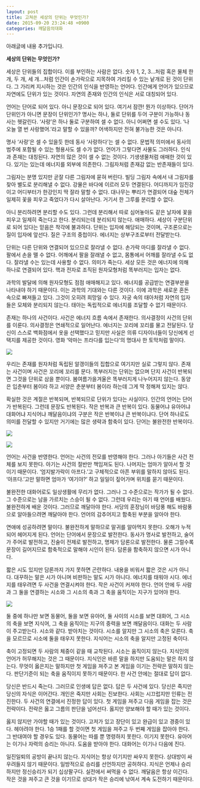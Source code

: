 ```yaml
---
layout: post
title: 고쳐쓴 세상의 단위는 무엇인가?
date: 2015-09-20 23:24:48 +0900
categories: 깨달음의대화
---
```

 아래글에 내용 추가입니다.

  


  


      
**세상의 단위는 무엇인가?**

  


세상은 단위들의 집합이다. 이를 부인하는 사람은 없다. 숫자 1, 2, 3...처럼 혹은 물체 한 개, 두 개, 세 개...처럼 인간이 손가락으로 지목하여 가리킬 수 있는 낱개로 된 것이 단위다. 그 가리켜 지시하는 것은 인간의 인식을 반영하는 언어다. 인간에게 언어가 있으므로 자연에도 단위가 있는 것이다. 자연의 존재와 인간의 인식은 서로 대칭되어 있다. 

  


언어는 단어로 되어 있다. 아니 문장으로 되어 있다. 여기서 잠깐! 뭔가 이상하다. 단어가 단위인가 아니면 문장이 단위인가? 명사는 하나, 둘로 단위를 두어 구분이 가능하나 동사는 헷갈린다. ‘사랑’은 하나 둘로 구분하여 셀 수 없다. 아니 어쩌면 셀 수도 있다. ‘나 오늘 열 번 사랑했어.’라고 말할 수 있을까? 어색하지만 전혀 불가능한 것은 아니다. 

  


명사 ‘사랑’은 셀 수 있을듯 한데 동사 ‘사랑하다’는 셀 수 없다. 문법적 의미에서 동사의 범주에 포함될 수 있는 형용사도 셀 수가 없다. 언어가 그렇다면 사물도 그러하다. 인식과 존재는 대칭된다. 자연의 많은 것이 셀 수 없는 것이다. 기생생물처럼 애매한 것이 있다. 있기는 있는데 에너지를 외부에 의존한다. 그림자처럼 존재감 없는 반존재들이 있다. 

  


그림자는 분명 있지만 곧잘 다른 그림자에 묻혀 버린다. 빌딩 그림자 속에서 내 그림자를 찾아 별도로 분리해낼 수 없다. 강물은 바다에 이르러 모두 연결된다. 어디까지가 임진강이고 어디부터가 한강인지 딱 잘라 말할 수 없다. 대나무는 뿌리가 연결되어 대숲 전체가 일제히 꽃을 피우고 죽었다가 다시 살아난다. 거기서 한 그루를 분리할 수 없다. 

  


아니 분리하려면 분리할 수도 있다. 그런데 분리해서 따로 심어놓아도 같은 날자에 꽃을 피우고 일제히 죽는다고 한다. 분리되는데 분리되지 않는다. 애매하다. 세상이 구분단위로 되어 있다는 믿음은 착각에 불과하다. 단위는 입자에 해당되는 것이며, 구조론으로는 질이 입자에 앞선다. 질은 구조의 중첩이다. 에너지는 상부구조로부터 전달받는다. 

  


단위는 다른 단위와 연결되어 있으므로 잘라낼 수 없다. 손가락 마디를 잘라낼 수 없다. 팔에서 손을 뗄 수 없다. 어깨에서 팔을 잘래낼 수 없고, 몸통에서 어깨를 잘라낼 수도 없다. 잘라낼 수는 있는데 사용할 수 없다. 의미가 죽는다. 세상 모든 것은 에너지에 의해 하나로 연결되어 있다. 핵과 전자로 조직된 원자모형처럼 똑부러지는 입자는 없다. 

  


과학의 발달에 의해 원자모형도 점점 애매해지고 있다. 에너지를 공급받는 연결부분을 나타내야 하기 때문이다. 이는 과학의 기대와는 다른 것이다. 이에 과학은 새로운 혼돈 속으로 빠져들고 있다. 그것이 오히려 희망일 수 있다. 자궁 속의 태아처럼 자연의 입자들은 모체와 분리되지 않는다. 태아는 독립적으로 에너지를 조달할 수 없기 때문이다. 

  


존재는 하나의 사건이다. 사건은 에너지 흐름 속에서 존재한다. 의사결정이 사건의 단위를 이룬다. 의사결정은 연쇄적으로 일어난다. 에너지는 꼬리에 꼬리를 물고 전달된다. 당신이 스스로 백화점에서 옷을 선택했다고 믿지만 사실은 의류 디자이너들이 당신에게 선택지를 제공한 것이다. 영화 ‘악마는 프라다를 입는다’의 명대사 한 토막처럼 말이다. 

  



![](/assets/attach/images/198/526/622/28.jpg) 

  


우리는 존재를 원자처럼 독립된 알갱이들의 집합으로 여기지만 실로 그렇지 않다. 존재는 사건이며 사건은 꼬리에 꼬리를 문다. 똑부러지는 단위는 없으며 단지 사건이 반복되면 그것을 단위로 삼을 뿐이다. 봄여름가을겨울은 똑부러지게 나누어지지 않는다. 동양은 입춘부터 봄이라 하고 서양은 춘분부터 봄이라 하는데 그게 딱 정해져 있지는 않다. 

  


확실한 것은 계절은 반복되며, 반복되므로 단위가 있다는 사실이다. 인간의 언어는 단어가 반복된다. 그런데 문장도 반복된다. 작은 반복과 큰 반복이 있다. 동물어냐 유아어냐 대화어냐 지식어냐 깨달음이냐의 구분은 작은 반복이냐 큰 반복이냐다. 단어 하나로도 의미를 전달할 수 있지만 거기에는 많은 생략과 함축이 있다. 단어는 불완전한 반복이다. 

  


![](/assets/attach/images/198/526/622/29.jpg)  

![](/assets/attach/images/198/526/622/30.jpg) 

  


언어는 사건을 반영한다. 언어는 사건의 전모를 반영해야 한다. 그러나 아기들은 사건 전체를 보지 못한다. 아기는 사건의 절반만 책임져도 된다. 나머지는 엄마가 알아서 할 것이기 때문이다. ‘엄지발가락이 아프다.’고 구체적으로 아픈 부위를 말하지 않아도 된다. ‘아프다.’고만 말하면 엄마가 ‘여기야?’ 하고 일일이 짚어가며 위치를 묻기 때문이다. 

  


불완전한 대화어로도 일상생활에 무리가 없다. 그러나 그 수준으로는 작가가 될 수 없다. 그 수준으로는 남을 가르치는 스승이 될 수 없다. 그런데 우리는 아기 때 언어를 배웠다. 불완전하게 배운 것이다. 그러므로 깨달아야 한다. 서당의 훈장님이 바담풍 해도 바람풍으로 알아들으려면 깨달아야 한다. 언어의 감추어지고 함축된 부분을 알아야 한다. 

  


연애에 성공하려면 말이다. 불완전하게 말하므로 말귀를 알아먹지 못한다. 오해가 누적되어 헤어지게 된다. 언어는 단어에서 문장으로 발전한다. 동사가 명사로 발전하고, 술어가 주어로 발전하고, 진술이 전제로 발전하고, 명제가 담론으로 발전한다. 물론 그럴수록 문장이 길어지므로 함축적으로 말해야 시인이 된다. 담론을 함축하지 않으면 시가 아니다. 

  


짧은 시도 있지만 담론까지 가지 못하면 곤란하다. 내용을 비워서 짧은 것은 시가 아니다. 대꾸하는 말은 시가 아니며 비판하는 말도 시가 아니다. 에너지를 태워야 시다. 에너지를 태우려면 두 사건을 연결시켜야 한다. 작은 사건이 커져야 한다. 언어 안에 두 사람과 그 둘을 연결하는 시소와 그 시소의 축과 그 축을 움직이는 지구가 있어야 한다. 

  



![](/assets/attach/images/198/526/622/31.jpg) 

  


둘 중에 하나만 보면 동물어, 둘을 보면 유아어, 둘 사이의 시소를 보면 대화어, 그 시소의 축을 보면 지식어, 그 축을 움직이는 지구의 중력을 보면 깨달음이다. 대화는 두 사람이 주고받는다. 시소와 같다. 받아치는 것이다. 시소를 알지만 그 시소의 축은 모른다. 축을 모르므로 시소에 둘을 태우지 못한다. 지식어는 시소의 축을 알지만 고정된 축이다. 

  


축이 고정되면 두 사람의 체중이 같을 때 교착된다. 시소는 움직이지 않는다. 지식인의 언어가 허무해지는 것은 그 때문이다. 지식인은 바른 말을 하지만 도움되는 말은 하지 않는다. 무엇이 옳은지는 말하지만 첫 게임을 져주고 본 게임을 이기는 전략은 말하지 않는다. 판단기준이 되는 축을 움직이지 못하기 때문이다. 한 사건 안에는 절대로 답이 없다. 

  


당신은 반드시 죽는다. 그러므로 인생에 답은 없다. 답은 두 사건에 있다. 당신은 죽지만 당신의 자식은 이어간다. 개인은 죽지만 사회는 진보한다. 사회는 시끄럽지만 인류는 전진한다. 두 사건의 연결에서 진정한 답이 있다. 첫 게임을 져주고 다음 게임을 잡는 것은 전략이다. 전략은 옳고 그름의 판단을 넘어선다. 옳지만 양보해야 할 때가 있는 것이다. 

  


옳지 않지만 가야할 때가 있는 것이다. 고저가 있고 장단이 있고 완급이 있고 경중이 있다. 헤아려야 한다. 1승 1패를 할 것이면 첫 게임을 져주고 두 번째 게임을 잡아야 한다. 그 반대여야 할 경우도 있다. 동물어는 따를 뿐 명령하지 못한다. 이기지 못한다. 유아어는 이기나 자력의 승리는 아니다. 도움을 받아야 한다. 대화어는 이기나 다음에 진다. 

  


일진일퇴의 공방이 끝나지 않는다. 지식어는 항상 이기지만 싸우지 못한다. 상대방이 싸우려들지 않기 때문이다. 일방적으로 승리를 선언하지만 공허하다. 지식은 언제나 승리하지만 정신승리가 되기 십상팔구다. 실전에서 써먹을 수 없다. 깨달음은 항상 이긴다. 작은 것을 져주고 큰 것을 이기므로 상대가 작은 승리에 낚여서 계속 도전하기 때문이다.
